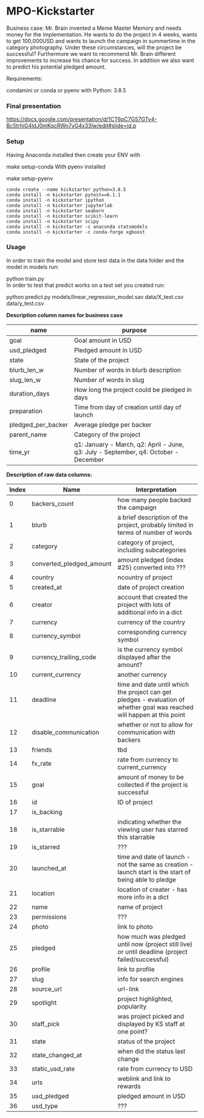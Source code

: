 # MPO-Kickstarter

Business case: Mr. Brain invented a Meme Master Memory and needs money for the implementation. He wants to do the project in 4 weeks, wants to get 100,000USD and wants to launch the campaign in summertime in the category photography.
Under these circumstances, will the project be successful? Furthermore we want to recommend Mr. Brain different improvements to increase his chance for success. In addition we also want to predict his potential pledged amount. 


Requirements:

condamini or conda
or pyenv with Python: 3.8.5

### Final presentation

https://docs.google.com/presentation/d/1CT6pC7G57GTv4-Bc5trhiG4ldJ0mKqcRWn7vG4x33lw/edit#slide=id.p


### Setup

Having Anaconda installed then create your ENV with

make setup-conda
With pyenv installed

make setup-pyenv

````
conda create --name kickstarter python=3.8.5
conda install -n kickstarter pytest==6.1.1
conda install -n kickstarter ipython
conda install -n kickstarter jupyterlab
conda install -n kickstarter seaborn
conda install -n kickstarter scikit-learn
conda install -n kickstarter scipy
conda install -n kickstarter -c anaconda statsmodels 
conda install -n kickstarter -c conda-forge xgboost
````

### Usage

In order to train the model and store test data in the data folder and the model in models run:

python train.py  
In order to test that predict works on a test set you created run:

python predict.py models/linear_regression_model.sav data/X_test.csv data/y_test.csv



**Description column names for business case**

name | purpose
-|-
goal | Goal amount in USD
usd_pledged | Pledged amount in USD 
state | State of the project
blurb_len_w | Number of words in blurb description
slug_len_w | Number of words in slug
duration_days | How long the project could be pledged in days
preparation | Time from day of creation until day of launch
pledged_per_backer | Average pledge per backer
parent_name | Category of the project 
time_yr | q1: January - March, q2: April - June, q3: July - September, q4: October - December


**Description of raw data columns:**

Index | Name | Interpretation
-|-|-
0 | backers_count | how many people backed the campaign
1   | blurb | a brief description of the project, probably limited in terms of number of words
2   | category | category of project, including subcategories
3   | converted_pledged_amount | amount pledged (index #25) converted into ???
 4   | country | ncountry of project
 5   | created_at | date of project creation
 6   | creator | account that created the project with lots of additional info in a dict
 7   | currency | currency of the country
 8   | currency_symbol | corresponding currency symbol
 9   | currency_trailing_code | is the currency symbol displayed after the amount?
 10  | current_currency | another currency
 11  | deadline | time and date until which the project can get pledges - evaluation of whether goal was reached will happen at this point
 12  | disable_communication | whether or not to allow for communication with backers
 13  | friends | tbd
 14  | fx_rate | rate from currency to current_currency
 15  | goal | amount of money to be collected if the project is successful
 16  | id | ID of project
 17  | is_backing | | ???
 18  | is_starrable | indicating whether the viewing user has starred this starrable
 19  | is_starred | ???
 20  | launched_at | time and date of launch - not the same as creation - launch start is the start of being able to pledge
 21  | location | location of creater - has more info in a dict
 22  | name | name of project
 23  | permissions | ???
 24  | photo | link to photo
 25  | pledged | how much was pledged until now (project still live) or until deadline (project failed/successful)
 26  | profile | link to profile
 27  | slug | info for search engines
 28  | source_url | url-link
 29  | spotlight |  project highlighted, popularity
 30  | staff_pick | was project picked and displayed by KS staff at one point?
 31  | state | status of the project
 32  | state_changed_at | when did the status last change
 33  | static_usd_rate | rate from currency to USD
 34  | urls | weblink and link to rewards
 35  | usd_pledged | pledged amount in USD
 36  | usd_type | ???




